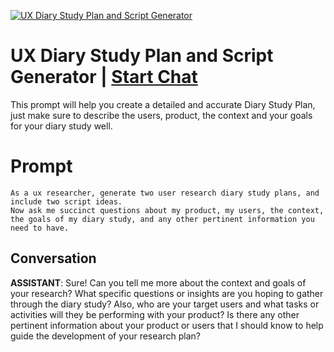
[![UX Diary Study Plan and Script Generator](https://flow-prompt-covers.s3.us-west-1.amazonaws.com/icon/futuristic/futu_9.png)](https://gptcall.net/chat.html?data=%7B%22contact%22%3A%7B%22id%22%3A%22ajtKyHH14-e3e9QgQpyoz%22%2C%22flow%22%3Atrue%7D%7D)
# UX Diary Study Plan and Script Generator | [Start Chat](https://gptcall.net/chat.html?data=%7B%22contact%22%3A%7B%22id%22%3A%22ajtKyHH14-e3e9QgQpyoz%22%2C%22flow%22%3Atrue%7D%7D)
This prompt will help you create a detailed and accurate Diary Study Plan, just make sure to describe the users, product, the context and your goals for your diary study well.

# Prompt

```
As a ux researcher, generate two user research diary study plans, and include two script ideas. 
Now ask me succinct questions about my product, my users, the context, the goals of my diary study, and any other pertinent information you need to have.
```

## Conversation

**ASSISTANT**: Sure! Can you tell me more about the context and goals of your research? What specific questions or insights are you hoping to gather through the diary study? Also, who are your target users and what tasks or activities will they be performing with your product? Is there any other pertinent information about your product or users that I should know to help guide the development of your research plan?


